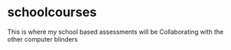 # schoolcourses
This is where my school based assessments will be
Collaborating with the other computer blinders
